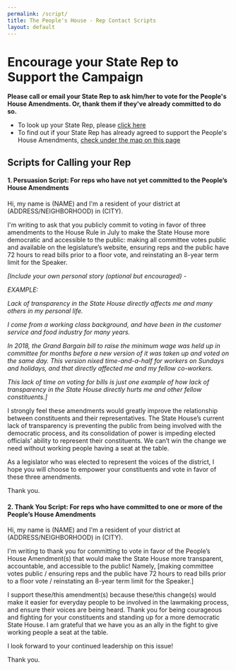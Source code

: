 ```yaml
---
permalink: /script/
title: The People's House - Rep Contact Scripts
layout: default
---
```

# Encourage your State Rep to Support the Campaign

**Please call or email your State Rep to ask him/her to vote for the People's House Amendments. Or, thank them if they've already committed to do so.**

* To look up your State Rep, please <a href="https://malegislature.gov/Search/FindMyLegislator" target="_blank">click here</a>
* To find out if your State Rep has already agreed to support the People's House Amendments, <a href="https://actonmass.org/the-campaign/" target="_blank">check under the map on this page</a>



## Scripts for Calling your Rep

#### **1. Persuasion Script: For reps who have not yet committed to the People’s House Amendments**

Hi, my name is (NAME) and I'm a resident of your district at (ADDRESS/NEIGHBORHOOD) in (CITY).

I'm writing to ask that you publicly commit to voting in favor of three amendments to the House Rule in July to make the State House more democratic and accessible to the public: making all committee votes public and available on the legislature’s website, ensuring reps and the public have 72 hours to read bills prior to a floor vote, and reinstating an 8-year term limit for the Speaker.

*[Include your own personal story (optional but encouraged) -*

*EXAMPLE:*

*Lack of transparency in the State House directly affects me and many others in my personal life.*

*I come from a working class background, and have been in the customer service and food industry for many years.*

*In 2018, the Grand Bargain bill to raise the minimum wage was held up in committee for months before a new version of it was taken up and voted on the same day. This version nixed time-and-a-half for workers on Sundays and holidays, and that directly affected me and my fellow co-workers.* 

*This lack of time on voting for bills is just one example of how lack of transparency in the State House directly hurts me and other fellow constituents.]*

I strongly feel these amendments would greatly improve the relationship between constituents and their representatives. The State House’s current lack of transparency is preventing the public from being involved with the democratic process, and its consolidation of power is impeding elected officials’ ability to represent their constituents. We can’t win the change we need without working people having a seat at the table. 

As a legislator who was elected to represent the voices of the district, I hope you will choose to empower your constituents and vote in favor of these three amendments. 

Thank you.



#### **2. Thank You Script: For reps who have committed to one or more of the People’s House Amendments**

Hi, my name is (NAME) and I'm a resident of your district at (ADDRESS/NEIGHBORHOOD) in (CITY). 

I'm writing to thank you for committing to vote in favor of the People’s House Amendment(s) that would make the State House more transparent, accountable, and accessible to the public! Namely, \[making committee votes public / ensuring reps and the public have 72 hours to read bills prior to a floor vote / reinstating an 8-year term limit for the Speaker.]

I support these/this amendment(s) because these/this change(s) would make it easier for everyday people to be involved in the lawmaking process, and ensure their voices are being heard. Thank you for being courageous and fighting for your constituents and standing up for a more democratic State House. I am grateful that we have you as an ally in the fight to give working people a seat at the table. 

I look forward to your continued leadership on this issue!

Thank you.